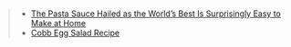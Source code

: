 ###
> - [The Pasta Sauce Hailed as the World’s Best Is Surprisingly Easy to Make at Home](https://getpocket.com/explore/item/the-pasta-sauce-hailed-as-the-world-s-best-is-surprisingly-easy-to-make-at-home?utm_source=pocket-newtab)
> - [Cobb Egg Salad Recipe](https://getpocket.com/explore/item/cobb-egg-salad?utm_source=pocket-newtab-en-us)